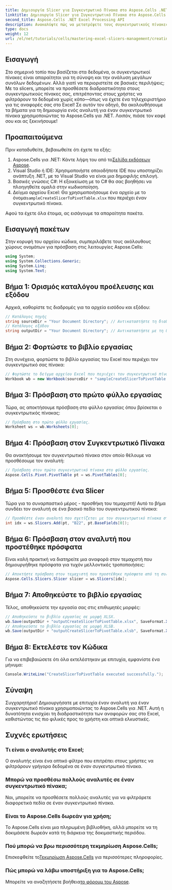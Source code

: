 ```yaml
---
title: Δημιουργία Slicer για Συγκεντρωτικό Πίνακα στο Aspose.Cells .NET
linktitle: Δημιουργία Slicer για Συγκεντρωτικό Πίνακα στο Aspose.Cells .NET
second_title: Aspose.Cells .NET Excel Processing API
description: Ανακαλύψτε πώς να μετατρέψετε τους συγκεντρωτικούς πίνακες του Excel με διαδραστικούς αναλυτές χρησιμοποιώντας το Aspose.Cells για .NET. Αυτός ο περιεκτικός οδηγός σας καθοδηγεί στη διαδικασία.
type: docs
weight: 12
url: /el/net/tutorials/cells/mastering-excel-slicers-management/creating-slicer-for-pivot-table/
---
```

## Εισαγωγή

Στο σημερινό τοπίο που βασίζεται στα δεδομένα, οι συγκεντρωτικοί πίνακες είναι απαραίτητοι για τη σύνοψη και την ανάλυση μεγάλων συνόλων δεδομένων. Αλλά γιατί να περιοριστείτε σε βασικές περιλήψεις; Με τα slicers, μπορείτε να προσθέσετε διαδραστικότητα στους συγκεντρωτικούς πίνακες σας, επιτρέποντας στους χρήστες να φιλτράρουν τα δεδομένα χωρίς κόπο—όπως να έχετε ένα τηλεχειριστήριο για τις αναφορές σας στο Excel! Σε αυτόν τον οδηγό, θα ακολουθήσουμε τα βήματα για τη δημιουργία ενός αναλυτή για έναν συγκεντρωτικό πίνακα χρησιμοποιώντας το Aspose.Cells για .NET. Λοιπόν, πιάσε τον καφέ σου και ας ξεκινήσουμε!

## Προαπαιτούμενα

Πριν καταδυθείτε, βεβαιωθείτε ότι έχετε τα εξής:

1. Aspose.Cells για .NET: Κάντε λήψη του από το[Σελίδα εκδόσεων Aspose](https://releases.aspose.com/cells/net/).
2. Visual Studio ή IDE: Χρησιμοποιήστε οποιοδήποτε IDE που υποστηρίζει ανάπτυξη .NET, με το Visual Studio να είναι μια δημοφιλής επιλογή.
3. Βασικές γνώσεις C#: Η εξοικείωση με το C# θα σας βοηθήσει να πλοηγηθείτε ομαλά στην κωδικοποίηση.
4.  Δείγμα αρχείου Excel: Θα χρησιμοποιήσουμε ένα αρχείο με το όνομα`sampleCreateSlicerToPivotTable.xlsx` που περιέχει έναν συγκεντρωτικό πίνακα.

Αφού τα έχετε όλα έτοιμα, ας εισάγουμε τα απαραίτητα πακέτα.

## Εισαγωγή πακέτων

Στην κορυφή του αρχείου κώδικα, συμπεριλάβετε τους ακόλουθους χώρους ονομάτων για πρόσβαση στις λειτουργίες Aspose.Cells:

```csharp
using System;
using System.Collections.Generic;
using System.Linq;
using System.Text;
```

## Βήμα 1: Ορισμός καταλόγου προέλευσης και εξόδου

Αρχικά, καθορίστε τις διαδρομές για τα αρχεία εισόδου και εξόδου:

```csharp
// Κατάλογος πηγής
string sourceDir = "Your Document Directory"; // Αντικαταστήστε τη διαδρομή καταλόγου προέλευσης
// Κατάλογος εξόδου
string outputDir = "Your Document Directory"; // Αντικαταστήστε με τη διαδρομή καταλόγου εξόδου
```

## Βήμα 2: Φορτώστε το βιβλίο εργασίας

Στη συνέχεια, φορτώστε το βιβλίο εργασίας του Excel που περιέχει τον συγκεντρωτικό σας πίνακα:

```csharp
// Φορτώστε το δείγμα αρχείου Excel που περιέχει τον συγκεντρωτικό πίνακα.
Workbook wb = new Workbook(sourceDir + "sampleCreateSlicerToPivotTable.xlsx");
```

## Βήμα 3: Πρόσβαση στο πρώτο φύλλο εργασίας

Τώρα, ας αποκτήσουμε πρόσβαση στο φύλλο εργασίας όπου βρίσκεται ο συγκεντρωτικός πίνακας:

```csharp
// Πρόσβαση στο πρώτο φύλλο εργασίας.
Worksheet ws = wb.Worksheets[0];
```

## Βήμα 4: Πρόσβαση στον Συγκεντρωτικό Πίνακα

Θα ανακτήσουμε τον συγκεντρωτικό πίνακα στον οποίο θέλουμε να προσθέσουμε τον αναλυτή:

```csharp
// Πρόσβαση στον πρώτο συγκεντρωτικό πίνακα στο φύλλο εργασίας.
Aspose.Cells.Pivot.PivotTable pt = ws.PivotTables[0];
```

## Βήμα 5: Προσθέστε ένα Slicer

Τώρα για το συναρπαστικό μέρος - προσθήκη του τεμαχιστή! Αυτό το βήμα συνδέει τον αναλυτή σε ένα βασικό πεδίο του συγκεντρωτικού πίνακα:

```csharp
// Προσθέστε έναν αναλυτή που σχετίζεται με τον συγκεντρωτικό πίνακα στο κελί B22.
int idx = ws.Slicers.Add(pt, "B22", pt.BaseFields[0]);
```

## Βήμα 6: Πρόσβαση στον αναλυτή που προστέθηκε πρόσφατα

Είναι καλή πρακτική να διατηρείτε μια αναφορά στον τεμαχιστή που δημιουργήθηκε πρόσφατα για τυχόν μελλοντικές τροποποιήσεις:

```csharp
// Αποκτήστε πρόσβαση στον τεμαχιστή που προστέθηκε πρόσφατα από τη συλλογή του slicer.
Aspose.Cells.Slicers.Slicer slicer = ws.Slicers[idx];
```

## Βήμα 7: Αποθηκεύστε το βιβλίο εργασίας

Τέλος, αποθηκεύστε την εργασία σας στις επιθυμητές μορφές:

```csharp
// Αποθηκεύστε το βιβλίο εργασίας σε μορφή XLSX.
wb.Save(outputDir + "outputCreateSlicerToPivotTable.xlsx", SaveFormat.Xlsx);
// Αποθηκεύστε το βιβλίο εργασίας σε μορφή XLSB.
wb.Save(outputDir + "outputCreateSlicerToPivotTable.xlsb", SaveFormat.Xlsb);
```

## Βήμα 8: Εκτελέστε τον Κώδικα

Για να επιβεβαιώσετε ότι όλα εκτελέστηκαν με επιτυχία, εμφανίστε ένα μήνυμα:

```csharp
Console.WriteLine("CreateSlicerToPivotTable executed successfully.");
```

## Σύναψη

Συγχαρητήρια! Δημιουργήσατε με επιτυχία έναν αναλυτή για έναν συγκεντρωτικό πίνακα χρησιμοποιώντας το Aspose.Cells για .NET. Αυτή η δυνατότητα ενισχύει τη διαδραστικότητα των αναφορών σας στο Excel, καθιστώντας τις πιο φιλικές προς το χρήστη και οπτικά ελκυστικές. 

## Συχνές ερωτήσεις

### Τι είναι ο αναλυτής στο Excel;
Ο αναλυτής είναι ένα οπτικό φίλτρο που επιτρέπει στους χρήστες να φιλτράρουν γρήγορα δεδομένα σε έναν συγκεντρωτικό πίνακα.

### Μπορώ να προσθέσω πολλούς αναλυτές σε έναν συγκεντρωτικό πίνακα;
Ναι, μπορείτε να προσθέσετε πολλούς αναλυτές για να φιλτράρετε διαφορετικά πεδία σε έναν συγκεντρωτικό πίνακα.

### Είναι το Aspose.Cells δωρεάν για χρήση;
Το Aspose.Cells είναι μια πληρωμένη βιβλιοθήκη, αλλά μπορείτε να τη δοκιμάσετε δωρεάν κατά τη διάρκεια της δοκιμαστικής περιόδου.

### Πού μπορώ να βρω περισσότερη τεκμηρίωση Aspose.Cells;
 Επισκεφθείτε το[Τεκμηρίωση Aspose.Cells](https://reference.aspose.com/cells/net/) για περισσότερες πληροφορίες.

### Πώς μπορώ να λάβω υποστήριξη για το Aspose.Cells;
 Μπορείτε να αναζητήσετε βοήθεια[το φόρουμ του Aspose](https://forum.aspose.com/c/cells/9).
